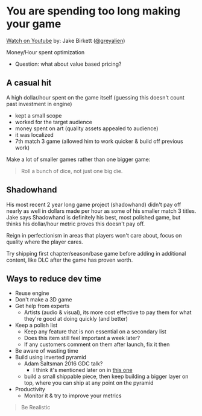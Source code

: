 # You are spending too long making your game
[Watch on Youtube](https://www.youtube.com/watch?v=XmIFaAU0mJg)
by: Jake Birkett ([@greyalien](https://twitter.com/greyalien))

Money/Hour spent optimization
 - Question: what about value based pricing?

## A casual hit
A high dollar/hour spent on the game itself (guessing this doesn't count past investment in engine)
 - kept a small scope
 - worked for the target audience
 - money spent on art (quality assets appealed to audience)
 - it was localized
 - 7th match 3 game (allowed him to work quicker & build off previous work)

Make a lot of smaller games rather than one bigger game:
> Roll a bunch of dice, not just one big die. 

## Shadowhand
His most recent 2 year long game project (shadowhand) didn't pay off nearly as well in dollars made per hour as some of his smaller match 3 titles. Jake says Shadowhand is definitely his best, most polished game, but thinks his dollar/hour metric proves this doesn't pay off. 

Reign in perfectionism in areas that players won't care about, focus on quality where the player cares.

Try shipping first chapter/season/base game before adding in additional content, like DLC after the game has proven worth.

## Ways to reduce dev time
 - Reuse engine
 - Don't make a 3D game
 - Get help from experts
    - Artists (audio & visual), its more cost effective to pay them for what they're good at doing quickly (and better)
 - Keep a polish list
    - Keep any feature that is non essential on a secondary list
    - Does this item still feel important a week later?
    - If any customers comment on them after launch, fix it then
 - Be aware of wasting time
 - Build using inverted pyramid
    - Adam Saltsman 2016 GDC talk?
      - I think it's mentioned later on in [this one](https://www.youtube.com/watch?v=PYpHbuF08Mk)
    - build a small shippable piece, then keep building a bigger layer on top, where you can ship at any point on the pyramid
 - Productivity
    - Monitor it & try to improve your metrics

> Be Realistic
